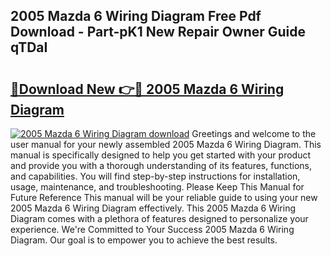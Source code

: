 ## 2005 Mazda 6 Wiring Diagram Free Pdf Download - Part-pK1 New Repair Owner Guide qTDaI

# <h2><a href="http://dfo19k.blite.top/?on=2005+Mazda+6+Wiring+Diagram">🔗Download New 👉🔴 2005 Mazda 6 Wiring Diagram</a></h2>

[![2005 Mazda 6 Wiring Diagram download](https://i.imgur.com/lujVjoI.png)](http://dfo19k.blite.top/?on=2005+Mazda+6+Wiring+Diagram)
Greetings and welcome to the user manual for your newly assembled 2005 Mazda 6 Wiring Diagram. This manual is specifically designed to help you get started with your product and provide you with a thorough understanding of its features, functions, and capabilities. You will find step-by-step instructions for installation, usage, maintenance, and troubleshooting. Please Keep This Manual for Future Reference This manual will be your reliable guide to using your new 2005 Mazda 6 Wiring Diagram effectively. This 2005 Mazda 6 Wiring Diagram comes with a plethora of features designed to personalize your experience. We're Committed to Your Success 2005 Mazda 6 Wiring Diagram. Our goal is to empower you to achieve the best results.
